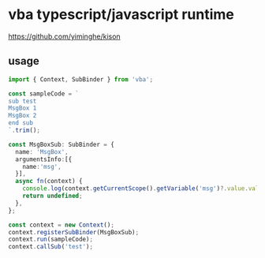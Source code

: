 # vba typescript/javascript runtime

https://github.com/yiminghe/kison

## usage

```typescript
import { Context, SubBinder } from 'vba';

const sampleCode = `
sub test
MsgBox 1
MsgBox 2
end sub
`.trim();

const MsgBoxSub: SubBinder = {
  name: 'MsgBox',
  argumentsInfo:[{
    name:'msg',
  }],
  async fn(context) {
    console.log(context.getCurrentScope().getVariable('msg')?.value.value);
    return undefined;
  },
};

const context = new Context();
context.registerSubBinder(MsgBoxSub);
context.run(sampleCode);
context.callSub('test');
```

